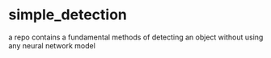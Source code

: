 # simple_detection
a repo contains a fundamental methods of detecting an object without using any neural network model
